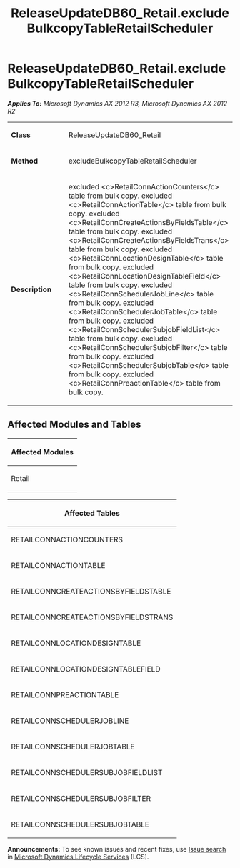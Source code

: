 ﻿---
title: ReleaseUpdateDB60_Retail.excludeBulkcopyTableRetailScheduler
TOCTitle: ReleaseUpdateDB60_Retail.excludeBulkcopyTableRetailScheduler
ms:assetid: 849f15a8-4ef7-ef7d-ccf2-acae8791cf2e
ms:mtpsurl: https://msdn.microsoft.com/en-us/library/JJ686013(v=AX.60)
ms:contentKeyID: 49709464
ms.date: 05/18/2015
mtps_version: v=AX.60
---

# ReleaseUpdateDB60\_Retail.excludeBulkcopyTableRetailScheduler 


_**Applies To:** Microsoft Dynamics AX 2012 R3, Microsoft Dynamics AX 2012 R2_

<table>
<colgroup>
<col style="width: 50%" />
<col style="width: 50%" />
</colgroup>
<tbody>
<tr class="odd">
<td><p><strong>Class</strong></p></td>
<td><p>ReleaseUpdateDB60_Retail</p></td>
</tr>
<tr class="even">
<td><p><strong>Method</strong></p></td>
<td><p>excludeBulkcopyTableRetailScheduler</p></td>
</tr>
<tr class="odd">
<td><p><strong>Description</strong></p></td>
<td><p>excluded &lt;c&gt;RetailConnActionCounters&lt;/c&gt; table from bulk copy. excluded &lt;c&gt;RetailConnActionTable&lt;/c&gt; table from bulk copy. excluded &lt;c&gt;RetailConnCreateActionsByFieldsTable&lt;/c&gt; table from bulk copy. excluded &lt;c&gt;RetailConnCreateActionsByFieldsTrans&lt;/c&gt; table from bulk copy. excluded &lt;c&gt;RetailConnLocationDesignTable&lt;/c&gt; table from bulk copy. excluded &lt;c&gt;RetailConnLocationDesignTableField&lt;/c&gt; table from bulk copy. excluded &lt;c&gt;RetailConnSchedulerJobLine&lt;/c&gt; table from bulk copy. excluded &lt;c&gt;RetailConnSchedulerJobTable&lt;/c&gt; table from bulk copy. excluded &lt;c&gt;RetailConnSchedulerSubjobFieldList&lt;/c&gt; table from bulk copy. excluded &lt;c&gt;RetailConnSchedulerSubjobFilter&lt;/c&gt; table from bulk copy. excluded &lt;c&gt;RetailConnSchedulerSubjobTable&lt;/c&gt; table from bulk copy. excluded &lt;c&gt;RetailConnPreactionTable&lt;/c&gt; table from bulk copy.</p></td>
</tr>
</tbody>
</table>


## Affected Modules and Tables

<table>
<colgroup>
<col style="width: 100%" />
</colgroup>
<thead>
<tr class="header">
<th><p>Affected Modules</p></th>
</tr>
</thead>
<tbody>
<tr class="odd">
<td><p>Retail</p></td>
</tr>
</tbody>
</table>


<table>
<colgroup>
<col style="width: 100%" />
</colgroup>
<thead>
<tr class="header">
<th><p>Affected Tables</p></th>
</tr>
</thead>
<tbody>
<tr class="odd">
<td><p>RETAILCONNACTIONCOUNTERS</p></td>
</tr>
<tr class="even">
<td><p>RETAILCONNACTIONTABLE</p></td>
</tr>
<tr class="odd">
<td><p>RETAILCONNCREATEACTIONSBYFIELDSTABLE</p></td>
</tr>
<tr class="even">
<td><p>RETAILCONNCREATEACTIONSBYFIELDSTRANS</p></td>
</tr>
<tr class="odd">
<td><p>RETAILCONNLOCATIONDESIGNTABLE</p></td>
</tr>
<tr class="even">
<td><p>RETAILCONNLOCATIONDESIGNTABLEFIELD</p></td>
</tr>
<tr class="odd">
<td><p>RETAILCONNPREACTIONTABLE</p></td>
</tr>
<tr class="even">
<td><p>RETAILCONNSCHEDULERJOBLINE</p></td>
</tr>
<tr class="odd">
<td><p>RETAILCONNSCHEDULERJOBTABLE</p></td>
</tr>
<tr class="even">
<td><p>RETAILCONNSCHEDULERSUBJOBFIELDLIST</p></td>
</tr>
<tr class="odd">
<td><p>RETAILCONNSCHEDULERSUBJOBFILTER</p></td>
</tr>
<tr class="even">
<td><p>RETAILCONNSCHEDULERSUBJOBTABLE</p></td>
</tr>
</tbody>
</table>

  
**Announcements:** To see known issues and recent fixes, use [Issue search](http://go.microsoft.com/fwlink/?linkid=389258) in [Microsoft Dynamics Lifecycle Services](http://go.microsoft.com/fwlink/?linkid=306505) (LCS).


